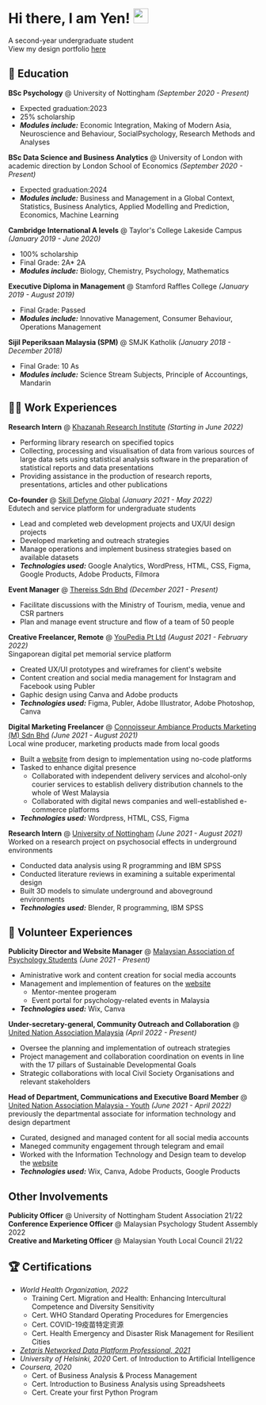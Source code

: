 # Hi there, I am Yen! <img src="https://raw.githubusercontent.com/MartinHeinz/MartinHeinz/master/wave.gif" width="30px">
A second-year undergraduate student  
View my design portfolio [here](https://www.canva.com/design/DAFCDcL5JhA/xw4My2YjJjSntpreZVKEwg/view?utm_content=DAFCDcL5JhA&utm_campaign=designshare&utm_medium=link2&utm_source=sharebutton)
<link rel="shortcut icon" type="image/x-icon" href="favicon.ico">

## 📖 Education
**BSc Psychology** @ University of Nottingham *(September 2020 - Present)*
- Expected graduation:2023
- 25% scholarship
- ***Modules include:*** Economic Integration, Making of Modern Asia, Neuroscience and Behaviour, SocialPsychology, Research Methods and Analyses

**BSc Data Science and Business Analytics** @ University of London with academic direction by London School of Economics *(September 2020 - Present)*
- Expected graduation:2024
- ***Modules include:*** Business and Management in a Global Context, Statistics, Business Analytics, Applied Modelling and Prediction, Economics, Machine Learning

**Cambridge International A levels** @ Taylor's College Lakeside Campus *(January 2019 - June 2020)*
- 100% scholarship
- Final Grade: 2A* 2A
- ***Modules include:*** Biology, Chemistry, Psychology, Mathematics

**Executive Diploma in Management** @ Stamford Raffles College *(January 2019 - August 2019)*
- Final Grade: Passed
- ***Modules include:*** Innovative Management, Consumer Behaviour, Operations Management

**Sijil Peperiksaan Malaysia (SPM)** @ SMJK Katholik *(January 2018 - December 2018)*
- Final Grade: 10 As 
- ***Modules include:*** Science Stream Subjects, Principle of Accountings, Mandarin

## 👩‍💻 Work Experiences
**Research Intern** @ [Khazanah Research Institute](https://www.krinstitute.org/) *(Starting in June 2022)*
- Performing library research on specified topics
- Collecting, processing and visualisation of data from various sources of large data sets using statistical analysis software in the preparation of statistical reports and data presentations
- Providing assistance in the production of research reports, presentations, articles and other publications

**Co-founder** @ [Skill Defyne Global](http://skilldefyne.com/) *(January 2021 - May 2022)*  
Edutech and service platform for undergraduate students
- Lead and completed web development projects and UX/UI design projects
- Developed marketing and outreach strategies
- Manage operations and implement business strategies based on available datasets
- ***Technologies used:*** Google Analytics, WordPress, HTML, CSS, Figma, Google Products, Adobe Products, Filmora

**Event Manager** @ [Thereiss Sdn Bhd](http://thereiss.weebly.com/) *(December 2021 - Present)*
- Facilitate discussions with the Ministry of Tourism, media, venue and CSR partners
- Plan and manage event structure and flow of a team of 50 people

**Creative Freelancer, Remote** @ [YouPedia Pt Ltd](https://www.theparadisebeyond.com/) *(August 2021 - February 2022)*  
Singaporean digital pet memorial service platform
- Created UX/UI prototypes and wireframes for client's website
- Content creation and social media management for Instagram and Facebook using Publer
- Gaphic design using Canva and Adobe products
- ***Technologies used:*** Figma, Publer, Adobe Illustrator, Adobe Photoshop, Canva

**Digital Marketing Freelancer** @ [Connoisseur Ambiance Products Marketing (M) Sdn Bhd](https://reissjadenwine.com/) *(June 2021 - August 2021)*    
Local wine producer, marketing products made from local goods
- Built a [website](https://reissjadenwine.com/) from design to implementation using no-code platforms
- Tasked to enhance digital presence
  - Collaborated with independent delivery services and alcohol-only courier services to establish delivery distribution channels to the whole of West Malaysia
  - Collaborated with digital news companies and well-established e-commerce platforms
- ***Technologies used:*** Wordpress, HTML, CSS, Figma

**Research Intern** @ [University of Nottingham](https://www.nottingham.edu.my/index.aspx) *(June 2021 - August 2021)*  
Worked on a research project on psychosocial effects in underground environments
- Conducted data analysis using R programming and IBM SPSS
- Conducted literature reviews in examining a suitable experimental design
- Built 3D models to simulate underground and aboveground environments 
- ***Technologies used:*** Blender, R programming, IBM SPSS

## 💖 Volunteer Experiences
**Publicity Director and Website Manager** @ [Malaysian Association of Psychology Students](https://www.mapstudents.com/) *(June 2021 - Present)*
- Aministrative work and content creation for social media accounts
- Management and implemention of features on the [website](https://www.mapstudents.com/)
  -  Mentor-mentee progeram
  -  Event portal for psychology-related events in Malaysia
- ***Technologies used:*** Wix, Canva

**Under-secretary-general, Community Outreach and Collaboration** @ [United Nation Association Malaysia](https://unam.org.my/) *(April 2022 - Present)* 
- Oversee the planning and implementation of outreach strategies
- Project management and collaboration coordination on events in line with the 17 pillars of Sustainable Developmental Goals
- Strategic collaborations with local Civil Society Organisations and relevant stakeholders

**Head of Department, Communications and Executive Board Member** @ [United Nation Association Malaysia - Youth](https://unamyouth.com/) *(June 2021 - April 2022)* 
previously the departmental associate for information technology and design department
- Curated, designed and managed content for all social media accounts
- Maneged community engagement through telegram and email 
- Worked with the Information Technology and Design team to develop the [website](https://unamyouth.com/)
- ***Technologies used:*** Wix, Canva, Adobe Products, Google Products

## Other Involvements
**Publicity Officer** @ University of Nottingham Student Association 21/22  
**Conference Experience Officer** @ Malaysian Psychology Student Assembly 2022  
**Creative and Marketing Officer** @ Malaysian Youth Local Council 21/22  

## 🏆 Certifications 
- *World Health Organization, 2022* 
  - Training Cert. Migration and Health: Enhancing Intercultural Competence and Diversity Sensitivity
  - Cert. WHO Standard Operating Procedures for Emergencies
  - Cert. COVID-19疫苗特定资源
  - Cert. Health Emergency and Disaster Risk Management for Resilient Cities
- *[Zetaris Networked Data Platform Professional, 2021](https://www.linkedin.com/feed/update/urn:li:activity:6775543961307222016/)* 
- *University of Helsinki, 2020* Cert. of Introduction to Artificial Intelligence
- *Coursera, 2020* 
  - Cert. of Business Analysis & Process Management
  - Cert. Introduction to Business Analysis using Spreadsheets
  - Cert. Create your first Python Program

